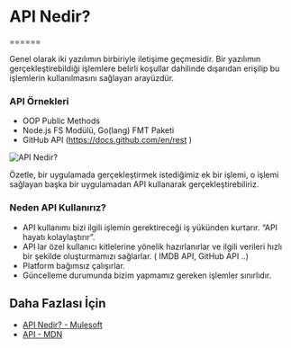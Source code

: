 # API Nedir?
======

Genel olarak iki yazılımın birbiriyle iletişime geçmesidir. Bir yazılımın gerçekleştirebildiği işlemlere belirli koşullar dahilinde dışarıdan erişilip bu işlemlerin kullanılmasını sağlayan arayüzdür.  

### API Örnekleri
- OOP Public Methods
- Node.js FS Modülü, Go(lang) FMT Paketi
- GitHub API (https://docs.github.com/en/rest )

![API Nedir?](https://github.com/Kodluyoruz/taskforce/blob/main/rest/WhatIsAPI/figures/API.png)

Özetle, bir uygulamada gerçekleştirmek istediğimiz ek bir işlemi, o işlemi sağlayan başka bir uygulamadan API kullanarak gerçekleştirebiliriz. 

### Neden API Kullanırız?
- API kullanımı bizi ilgili işlemin gerektireceği iş yükünden kurtarır. “API hayatı kolaylaştırır”.
- API lar özel kullanıcı kitlelerine yönelik hazırlanırlar ve ilgili verileri hızlı bir şekilde oluşturmamızı sağlarlar. ( IMDB API, GitHub API ..)
- Platform bağımsız çalışırlar.
- Güncelleme durumunda bizim yapmamız gereken işlemler sınırlıdır.

## Daha Fazlası İçin
- [API Nedir? - Mulesoft](https://www.youtube.com/watch?v=s7wmiS2mSXY)
- [API - MDN](https://developer.mozilla.org/en-US/docs/Glossary/API)

